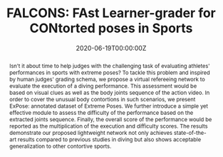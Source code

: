 ---
title: "FALCONS: FAst Learner-grader for CONtorted poses in Sports"

# if the author is from our lab, then you need to match it with the folder name you can find here
# https://github.com/Vision-and-Learning-Lab-UAlberta/home/tree/master/content/authors
# otherwise just write down their full name
authors:
- mahdiarn # in our lab
- Fidel Omar Tito Cruz
- licheng # in our lab

date: "2020-06-19T00:00:00Z"
doi: ""

# Schedule page publish date (NOT publication's date).
publishDate: "2020-01-01T00:00:00Z"

# Publication type.
# Legend: 0 = Uncategorized; 1 = Conference paper; 2 = Journal article;
# 3 = Preprint / Working Paper; 4 = Report; 5 = Book; 6 = Book section;
# 7 = Thesis; 8 = Patent
# you can have this as multiple types, just use a list like ["1", "3"]
publication_types: ["1"]

# Publication name and optional abbreviated publication name.
publication: Proceedings of the IEEE Conference on Computer Vision and Pattern Recognition Workshops
publication_short:  "*International Workshop on Computer Vision in Sports (CVsports) at CVPR 2020*"

abstract: "Isn't it about time to help judges with the challenging task of evaluating athletes' performances in sports with extreme poses? To tackle this problem and inspired by human judges' grading schema, we propose a virtual refereeing network to evaluate the execution of a diving performance. This assessment would be based on visual clues as well as the body joints sequence of the action video. In order to cover the unusual body contortions in such scenarios, we present ExPose: annotated dataset of Extreme Poses. We further introduce a simple yet effective module to assess the difficulty of the performance based on the extracted joints sequence. Finally, the overall score of the performance would be reported as the multiplication of the execution and difficulty scores. The results demonstrate our proposed lightweight network not only achieves state-of-the-art results compared to previous studies in diving but also shows acceptable generalization to other contortive sports."
# Summary. An optional shortened abstract.
# summary: A hierarchical recurrent network structure is developed to simultaneously encodes local contexts of individual frames and global contexts of the sequence.

tags:
- CVPR
- CVPRW

featured: false

links:
url_pdf: http://openaccess.thecvf.com/content_CVPRW_2020/papers/w53/Nekoui_FALCONS_FAst_Learner-Grader_for_CONtorted_Poses_in_Sports_CVPRW_2020_paper.pdf
url_dataset: https://drive.google.com/drive/folders/1HQDMIbbwHWerr8AXfPf08K1cwR-G1z7Y?usp=sharing
url_slides: https://drive.google.com/drive/folders/1i-W8DojbMeEM8ew7Cp67V694n2XMnQtC?usp=sharing

# url_code: https://github.com/BII-wushuang/Lie-Group-Motion-Prediction
# url_poster: 
# url_project: https://coderstellaj.github.io/Hierarchical-Motion-Recurrent-Network-Website/ 
# url_source: 
# url_video: https://www.youtube.com/watch?v=qi33KKUzrVA&feature=emb_title


# Featured image
# To use, add an image named `featured.jpg/png` to your page's folder. 
# If you have one, please zip together
image:
  caption: ''
  focal_point: ""
  preview_only: false

---